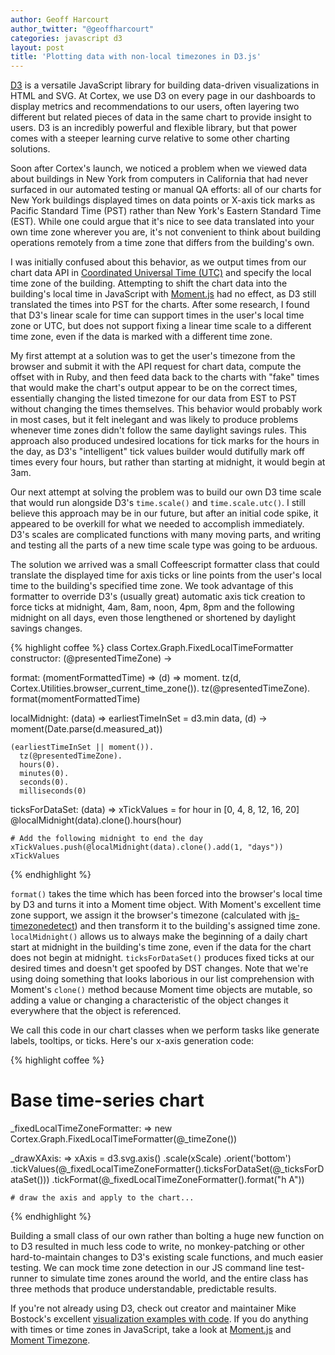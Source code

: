 ```yaml
---
author: Geoff Harcourt
author_twitter: "@geoffharcourt"
categories: javascript d3
layout: post
title: 'Plotting data with non-local timezones in D3.js'
---
```


[D3](http://d3js.org) is a versatile JavaScript library for building data-driven
visualizations in HTML and SVG. At Cortex, we use D3 on every page in our
dashboards to display metrics and recommendations to our users, often layering
two different but related pieces of data in the same chart to provide insight to
users. D3 is an incredibly powerful and flexible library, but that power comes
with a steeper learning curve relative to some other charting solutions.

Soon after Cortex's launch, we noticed a problem when we viewed data about
buildings in New York from computers in California that had never surfaced in
our automated testing or manual QA efforts: all of our charts for New York
buildings displayed times on data points or X-axis tick marks as Pacific
Standard Time (PST) rather than New York's Eastern Standard Time (EST). While
one could argue that it's nice to see data translated into your own time zone
wherever you are, it's not convenient to think about building operations
remotely from a time zone that differs from the building's own.

I was initially confused about this behavior, as we output times from our chart
data API in [Coordinated Universal Time
(UTC)](http://en.wikipedia.org/wiki/Coordinated_Universal_Time) and specify the
local time zone of the building. Attempting to shift the chart data into the
building's local time in JavaScript with [Moment.js](http://momentjs.com) had no
effect, as D3 still translated the times into PST for the charts. After some
research, I found that D3's linear scale for time can support times in the
user's local time zone or UTC, but does not support fixing a linear time scale
to a different time zone, even if the data is marked with a different time zone.

My first attempt at a solution was to get the user's timezone from the browser
and submit it with the API request for chart data, compute the offset with in
Ruby, and then feed data back to the charts with "fake" times that would make
the chart's output appear to be on the correct times, essentially changing the
listed timezone for our data from EST to PST without changing the times
themselves. This behavior would probably work in most cases, but it felt
inelegant and was likely to produce problems whenever time zones didn't follow
the same daylight savings rules. This approach also produced undesired locations
for tick marks for the hours in the day, as D3's "intelligent" tick values
builder would dutifully mark off times every four hours, but rather than
starting at midnight, it would begin at 3am.

Our next attempt at solving the problem was to build our own D3 time scale that
would run alongside D3's `time.scale()` and `time.scale.utc()`. I still believe
this approach may be in our future, but after an initial code spike, it appeared
to be overkill for what we needed to accomplish immediately. D3's scales are
complicated functions with many moving parts, and writing and testing all the
parts of a new time scale type was going to be arduous.

The solution we arrived was a small Coffeescript formatter class that could
translate the displayed time for axis ticks or line points from the user's local
time to the building's specified time zone. We took advantage of this formatter
to override D3's (usually great) automatic axis tick creation to force ticks
at midnight, 4am, 8am, noon, 4pm, 8pm and the following midnight on all days,
even those lengthened or shortened by daylight savings changes.

{% highlight coffee %}
class Cortex.Graph.FixedLocalTimeFormatter
  constructor: (@presentedTimeZone) ->

  format: (momentFormattedTime) =>
    (d) =>
      moment.
        tz(d, Cortex.Utilities.browser_current_time_zone()).
        tz(@presentedTimeZone).
        format(momentFormattedTime)

  localMidnight: (data) =>
    earliestTimeInSet = d3.min data, (d) ->
      moment(Date.parse(d.measured_at))

    (earliestTimeInSet || moment()).
      tz(@presentedTimeZone).
      hours(0).
      minutes(0).
      seconds(0).
      milliseconds(0)

  ticksForDataSet: (data) =>
    xTickValues = for hour in [0, 4, 8, 12, 16, 20]
      @localMidnight(data).clone().hours(hour)

    # Add the following midnight to end the day
    xTickValues.push(@localMidnight(data).clone().add(1, "days"))
    xTickValues
{% endhighlight %}

`format()` takes the time which has been forced into the browser's local time by
D3 and turns it into a Moment time object. With Moment's excellent time zone
support, we assign it the browser's timezone (calculated with
[js-timezonedetect](http://pellepim.bitbucket.org/jstz/)) and then transform it
to the building's assigned time zone. `localMidnight()` allows us to always make
the beginning of a daily chart start at midnight in the building's time zone,
even if the data for the chart does not begin at midnight. `ticksForDataSet()`
produces fixed ticks at our desired times and doesn't get spoofed by DST
changes. Note that we're using doing something that looks laborious in our list
comprehension with Moment's `clone()` method because Moment time objects are
mutable, so adding a value or changing a characteristic of the object changes it
everywhere that the object is referenced.

We call this code in our chart classes when we perform tasks like generate
labels, tooltips, or ticks. Here's our x-axis generation code:

{% highlight coffee %}

  # Base time-series chart
  _fixedLocalTimeZoneFormatter: =>
    new Cortex.Graph.FixedLocalTimeFormatter(@_timeZone())

  _drawXAxis: =>
    xAxis = d3.svg.axis()
    .scale(xScale)
    .orient('bottom')
    .tickValues(@_fixedLocalTimeZoneFormatter().ticksForDataSet(@_ticksForDataSet()))
    .tickFormat(@_fixedLocalTimeZoneFormatter().format("h A"))

    # draw the axis and apply to the chart...

{% endhighlight %}

Building a small class of our own rather than bolting a huge new function on to
D3 resulted in much less code to write, no monkey-patching or other
hard-to-maintain changes to D3's existing scale functions, and much easier
testing. We can mock time zone detection in our JS command line test-runner to
simulate time zones around the world, and the entire class has three methods
that produce understandable, predictable results.

If you're not already using D3, check out creator and maintainer Mike Bostock's
excellent [visualization examples with code](http://bl.ocks.org/mbostock). If
you do anything with times or time zones in JavaScript, take a look at
[Moment.js](http://momentjs.com) and [Moment
Timezone](http://momentjs.com/timezone).
